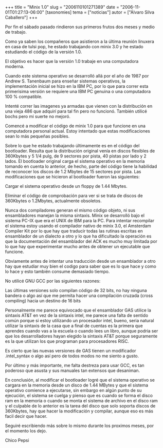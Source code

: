 +++
title = "Minix 1.0"
slug = "2006110101271389"
date = "2006-11-01T01:27:13-06:00"
[taxonomies]
tema = ["noticias"]
autor = ["Álvaro Silva Caballero"]
+++

Por fin el sábado pasado rindieron sus primeros frutos dos meses y medio
de trabajo.

Como ya saben los compañeros que asistieron a la última reunión linuxera
en casa de tulsi pop, he estado trabajando con minix 3.0 y he estado
estudiando el código de la versión 1.0.

El objetivo es hacer que la versión 1.0 trabaje en una computadora
moderna.

Cuando este sistema operativo se desarrolló allá por el año de 1987 por
Andrew S. Tanenbaum para enseñar sistemas operativos, la implementación
inicial se hizo en la IBM PC, por lo que para correr esta primerisima
versión se requiere una IBM PC genuina o una computadora 100 %
compatible.

<!-- more -->
Intenté correr las imagenes ya armadas que vienen con la distribución en
una vieja 486 que adquirí para tal fin pero no funcionó. También utilicé
bochs pero mi suerte no mejoró.

Comencé a modificar el código de minix 1.0 para que funcione en una
computadora personal actual. Estoy intentado que estas modificaciones
sean lo más pequeñas posibles.

Sobre lo que he estado trabajando últimamente es en el código del
bootloader. Resulta que la distribución original venía en discos
flexibles de 360Kbytes y 5 1/4 pulg, de 9 sectores por pista, 40 pistas
por lado y 2 lados. El bootloader original carga el sistema operativo en
la memoria tomando en cuenta lo anterior, de hecho, parte del código
tiene la habilidad de reconocer los discos de 1.2 Mbytes de 15 sectores
por pista. Las modificaciones que se hicieron al bootloader fueron las
siguientes:

Cargar el sistema operativo desde un floppy de 1.44 Mbytes.

Eliminar el código de comprobación para ver si se trata de discos de
360Kbytes o 1.2Mbytes, actualmente obsoletos.

Nunca dos compiladores generan el mismo código objeto, ni sus
ensambladores manejan la misma sintaxis. Minix se desarrolló bajo el
sistema PC-IX que era el UNIX de IBM para la PC. Para intentar
recompilar el sistema estoy usando el compilador nativo de minix 3.0, el
Amsterdam Compiler Kit por lo que hay que traducir todas las rutinas
escritas en ensamblador de un dialecto a otro y lo que ha dificultado la
operación es que la documentación del ensamblador del ACK es mucho muy
limitada por lo que hay que experimentar mucho antes de obtener un
ejecutable que funcione.

Obviamente antes de intentar una traducción desde un ensamblador a otro
hay que estudiar muy bien el codigo para saber que es lo que hace y como
lo hace y esto también consume demasiado tiempo.

No utilicé GNU GCC por las siguientes razones:

Las últimas versiones solo compilan código de 32 bits, no hay ninguna
bandera o algo así que me permita hacer una compilación cruzada (cross
compiling) hacia un destino de 16 bits

Personalmente me parece equivocado que el ensamblador GAS utilice la
sintaxis AT&T en vez de la sintaxis intel, me parece una falta de
sentido común porque si estoy utilizando un procesador intel, bueno,
seria natural utilizar la sintaxis de la casa que a final de cuentas es
la primera que aprendes cuando vas a la escuela o cuando lees un libro,
aunque podria ser que los desarrolladores hayan elegido la sintaxis AT&T
porque seguramente es la que utilizan los que programan para
procesadores RISC.

Es cierto que las nuevas versiones de GAS tienen un modificador
.intel_syntax o algo así pero de todos modos no me siento a gusto.

Por último y más importante, me falta destreza para usar GCC, es tan
poderoso que asusta y sus manuales tan extensos que desaniman.

En conclusión, al modificar el bootloader logré que el sistema operativo
se cargara en la memoria desde un disco de 1.44 MBytes y que el sistema
operativo comience a ejecutarse, sin embargo en algún punto de su
ejecución, el sistema se cuelga y pienso que es cuando se forma el disco
ram en la memoria o cuando se monta el sistema de archivo en el disco
ram y el culpable de lo anterior es la tarea del disco que solo soporta
discos de 360Kbytes, hay que hacer la modificación y compilar, aunque
eso es más facil decir que hacer.

Seguiré escribiendo más sobre lo mismo durante los proximos meses, por
el momento los dejo.

Chico Pepsi

